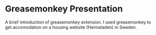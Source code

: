 Greasemonkey Presentation
==

A brief introduction of greasemonkey extension.
I used greasemonkey to get accomodation on a housing website (Heimstaden)
in Sweden.
